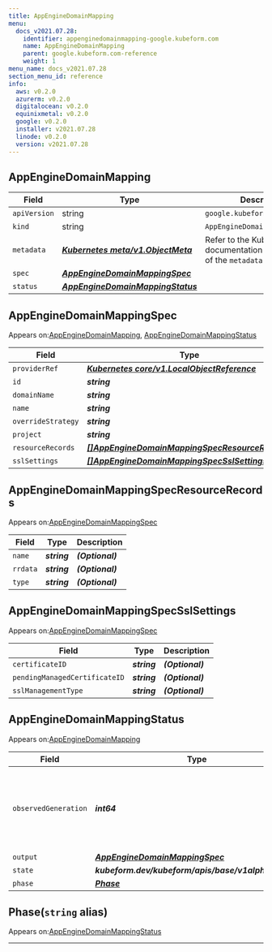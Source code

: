 ```yaml
---
title: AppEngineDomainMapping
menu:
  docs_v2021.07.28:
    identifier: appenginedomainmapping-google.kubeform.com
    name: AppEngineDomainMapping
    parent: google.kubeform.com-reference
    weight: 1
menu_name: docs_v2021.07.28
section_menu_id: reference
info:
  aws: v0.2.0
  azurerm: v0.2.0
  digitalocean: v0.2.0
  equinixmetal: v0.2.0
  google: v0.2.0
  installer: v2021.07.28
  linode: v0.2.0
  version: v2021.07.28
---
```


## AppEngineDomainMapping
| Field | Type | Description |
| ------ | ----- | ----------- |
| `apiVersion` | string | `google.kubeform.com/v1alpha1` |
|    `kind` | string | `AppEngineDomainMapping` |
| `metadata` | ***[Kubernetes meta/v1.ObjectMeta](https://v1-18.docs.kubernetes.io/docs/reference/generated/kubernetes-api/v1.18/#objectmeta-v1-meta)***|Refer to the Kubernetes API documentation for the fields of the `metadata` field.|
| `spec` | ***[AppEngineDomainMappingSpec](#appenginedomainmappingspec)***||
| `status` | ***[AppEngineDomainMappingStatus](#appenginedomainmappingstatus)***||
## AppEngineDomainMappingSpec

Appears on:[AppEngineDomainMapping](#appenginedomainmapping), [AppEngineDomainMappingStatus](#appenginedomainmappingstatus)

| Field | Type | Description |
| ------ | ----- | ----------- |
| `providerRef` | ***[Kubernetes core/v1.LocalObjectReference](https://v1-18.docs.kubernetes.io/docs/reference/generated/kubernetes-api/v1.18/#localobjectreference-v1-core)***||
| `id` | ***string***||
| `domainName` | ***string***||
| `name` | ***string***| ***(Optional)*** |
| `overrideStrategy` | ***string***| ***(Optional)*** |
| `project` | ***string***| ***(Optional)*** |
| `resourceRecords` | ***[[]AppEngineDomainMappingSpecResourceRecords](#appenginedomainmappingspecresourcerecords)***| ***(Optional)*** |
| `sslSettings` | ***[[]AppEngineDomainMappingSpecSslSettings](#appenginedomainmappingspecsslsettings)***| ***(Optional)*** |
## AppEngineDomainMappingSpecResourceRecords

Appears on:[AppEngineDomainMappingSpec](#appenginedomainmappingspec)

| Field | Type | Description |
| ------ | ----- | ----------- |
| `name` | ***string***| ***(Optional)*** |
| `rrdata` | ***string***| ***(Optional)*** |
| `type` | ***string***| ***(Optional)*** |
## AppEngineDomainMappingSpecSslSettings

Appears on:[AppEngineDomainMappingSpec](#appenginedomainmappingspec)

| Field | Type | Description |
| ------ | ----- | ----------- |
| `certificateID` | ***string***| ***(Optional)*** |
| `pendingManagedCertificateID` | ***string***| ***(Optional)*** |
| `sslManagementType` | ***string***| ***(Optional)*** |
## AppEngineDomainMappingStatus

Appears on:[AppEngineDomainMapping](#appenginedomainmapping)

| Field | Type | Description |
| ------ | ----- | ----------- |
| `observedGeneration` | ***int64***| ***(Optional)*** Resource generation, which is updated on mutation by the API Server.|
| `output` | ***[AppEngineDomainMappingSpec](#appenginedomainmappingspec)***| ***(Optional)*** |
| `state` | ***kubeform.dev/kubeform/apis/base/v1alpha1.State***| ***(Optional)*** |
| `phase` | ***[Phase](#phase)***| ***(Optional)*** |
## Phase(`string` alias)

Appears on:[AppEngineDomainMappingStatus](#appenginedomainmappingstatus)

---
